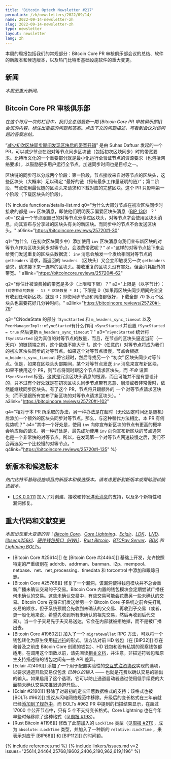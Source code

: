 ```yaml
---
title: 'Bitcoin Optech Newsletter #217'
permalink: /zh/newsletters/2022/09/14/
name: 2022-09-14-newsletter-zh
slug: 2022-09-14-newsletter-zh
type: newsletter
layout: newsletter
lang: zh
---
```


本周的周报包括我们的常规部分：Bitcoin Core PR 审核俱乐部会议的总结、软件的新版本和候选版本，以及热门比特币基础设施软件的重大变更。

## 新闻

*本周无重大新闻*。

## Bitcoin Core PR 审核俱乐部

*在这个每月一次的栏目中，我们会总结最新一期 [Bitcoin Core PR 审核俱乐部][] 会议的内容，标注出重要的问题和答案。点击下文的问题描述，可看到会议对该问题的答案总结。*

“[减少初次区块同步期间发现区块后的带宽开销][review club 25720]” 是由 Suhas Daftuar 发起的一个 PR，可以减少节点在跟对等节点同步区块链（包括初次区块同步）时的带宽要求。比特币文化的一个重要部分就是最小化运行全验证节点的资源要求（也包括网络要求），以鼓励更多用户运行全节点。加速同步时间也是目标之一。

区块链的同步可以分成两个阶段：第一阶段，节点接收来自对等节点的区块头，这些区块头（大概率）足以确定 “最好的链（拥有最多工作量证明的链）”；第二阶段，节点使用最优链的区块头来请求和下载对应的完整区块。这个 PR 只影响第一个阶段（下载区块头的阶段）。

{% include functions/details-list.md
  q0="为什么大部分节点在初次区块同步时接收的都是 ` inv ` 区块消息，即使他们明明表示偏爱区块头消息（[BIP 130][]）？"
  a0="仅当一个节点跟自己的对等节点分享过区块头，对等节点才会使用区块头消息，向其宣布与分享过的区块头有关的新区块。而同步中的节点不会发送区块头。"
  a0link="https://bitcoincore.reviews/25720#l-30"

  q1="为什么（在初次区块同步中）添加使用 ` inv ` 区块消息向我们宣布新区块的对等节点作为区块头同步对等节点，会浪费带宽呢？"
  a1="这样的对等节点接下来会给我们发送重复的区块头数据流： ` inv ` 消息会触发一个发给相同对等节点的 ` getheaders ` 请求，而返回的 ` headers ` （区块头）又会立即触发另一次 ` getheaders ` 请求，请求接下来一连串的区块头。接收重复的区块头没有害处，但会消耗额外的带宽。"
  a1link="https://bitcoincore.reviews/25720#l-62"

  q2="你估计被浪费掉的带宽是多少（上限和下限）？"
  a2="上限是（以字节计）： `(对等节点的数量 - 1) * 区块数量 * 81`；下限是 0（如果再区块头同步期间完全没有收到任何新区块，就是 0；即使同步节点和网络都很好，下载全部 70 多万个区块头也需要花好几分钟时间。"
  a2link="https://bitcoincore.reviews/25720#l-79"

  q3="CNodeState 的部分 `fSyncStarted` 和
  `m_headers_sync_timeout` 以及 `PeerManagerImpl::nSyncStarted`有什么作用 `nSyncStarted` 并设置 `fSyncStarted = true` 然后更新 `m_headers_sync_timeout`？"
  a3="`nSyncStarted` 统计将 `fSyncStarted` 设为真值的对等节点的数量，而且，在节点的区块头逼近当前（一天内）的链顶端之前，这个数值不能大于 1。这个（任意的）对等节点将成为我们的初次区块头同步的对等节点。如果这个对等节点很慢，节点会根据 ` m_headers_sync_timeout ` 将它超时，然后寻找另一个 “初次” 区块头同步对等节点。但是，如果在区块头头部期间，某个对等节点发送 ` inv ` 消息来宣布新区块，如果不使用这个 PR，则节点将同时跟这个节点请求区块头，而 *不会* 设置 ` fSyncStarted ` 标签。这就是冗余区块头消息的根源，而且可能并不是有意设计的，只不过有个好处就是在初次区块头同步节点带有恶意、崩溃或者非常慢时，依然能继续同步区块头。有了这个 PR，节点将只跟额外的 *一个* 对等节点请求区块头（而不是跟所有宣布了新区块的对等节点请求区块头）。"
  a3link="https://bitcoincore.reviews/25720#l-102"

  q4="相对于本 PR 所采取的办法，另一种办法是在超时（无论固定时间还是随机）后添加一个额外的区块头同步对等节点。那么，与这种替代方法相比，本 PR 有何优势呢？"
  a4="其中一个好处是，使用 ` inv ` 向你宣布新区块的节点有更高的概率会响应你的请求。另一种好处是，最先成功使用  ` inv ` 向你宣布新区块的节点通常也是一个非常快的对等节点。所以，在发现第一个对等节点网速较慢之后，我们不会再选另一个比较慢的对等节点。"
  q4link="https://bitcoincore.reviews/25720#l-135"
%}

## 新版本和候选版本

*热门比特币基础设施项目的新版本和候选版本。请考虑更新到新版本或帮助测试候选版本。*

- [LDK 0.0.111][] 加入了对创建、接收和转发[洋葱消息][onion messages]的支持，以及多个新特性和漏洞修复。

## 重大代码和文献变更

*本周出现重大变更的有：[Bitcoin Core][Bitcoin Core]、[Core Lightning][Core Lightning]、[Eclair][Eclair]、[LDK][LDK]、[LND][LND]、[libsecp256k1][libsecp256k1]、[硬件钱包接口（HWI）][Hardware Wallet Interface (HWI)]、[Rust Bitcoin][Rust Bitcoin]、[BTCPay Server][BTCPay Server]、[BDK][BDK] 和 [Lightning BOLTs][Lightning BOLTs]*。

- [Bitcoin Core #25614][] 在 [Bitcoin Core #24464][] 基础上开发，允许按照特定的严重级别在 addrdb、addrman、banman、i2p、mempool、netbase、net、net_processing、timedata 和 torcontrol 中添加和跟踪日志。
- [Bitcoin Core #25768][] 修复了一个漏洞，该漏洞使得钱包模块并不总会重新广播未确认交易的子交易。Bitcoin Core 内置的钱包模块会定期尝试广播任何未确认的交易。这些未确认交易中，有些交易可能会花费另一些未确认的交易。Bitcoin Core 在将它们发送给另一个 Bitcoin Core 子系统之前会先打乱交易的顺序，但子系统预期会先收到未确认的父交易、再收到子交易（或者，更一般化地来说，希望先收到所有未确认的祖先交易，然后再收到后代交易）。当一个子交易先于夫交易送达，它会在内部就被拒绝掉，而不是被广播出去。
- [Bitcoin Core #19602][] 加入了一个  ` migratewallet ` RPC 方法，可以将一个钱包转化为原生使用[描述符][descriptors]的形式。该方法对前 HD 钱包（在 [BIP32][] 存在和普及之前由 Bitcoin Core 创建的钱包）、HD 钱包和没有私钥的观察钱包都适用。在调用这个函数以前，请先阅读[相关文档][managing wallets]，并注意，非描述符钱包和原生支持描述符的钱包之间有一些 API 差异。
- [Eclair #2406][] 添加了一个用于配置实验性的[交互式注资协议][interactive funding protocol]实现的选项，以要求通道开启交易仅包含 *已确认的输入* —— 也就是花费以确认交易的输出的输入。如果启用了这个选项，它可以防止通道启动者通过使用低手续费的大面额未确认交易来推迟通道开启。、
- [Eclair #2190][] 移除了对最初的定长洋葱数据格式的支持；该格式也被 [BOLTs #962][] 提议从闪电网络规范中移除。升级后的变长格式在三年前就已经[添加到了规范中][added to the specification]，而 BOLTs #962 PR 中提到的扫描结果显示，在超过 17000 个公开节点中，只有 5 个不支持变长格式。Core Lightning 也在今年早些时候移除了这种格式（见[周报 #193][news193 cln5058]）。
- [Rust Bitcoin #1196][] 修改了此前加入的 ` LockTime ` 类型（见[周报 #211][news211 rb994]），成为 ` absolute::LockTime ` 类型，并加入了一种新的 ` relative::LockTime ` ，来表示对应于 [BIP68][] 和 [BIP112][] 的时间锁。

{% include references.md %}
{% include linkers/issues.md v=2 issues="25614,24464,25768,19602,2406,2190,962,619,1196" %}

[managing wallets]: https://github.com/bitcoin/bitcoin/blob/master/doc/managing-wallets.md
[news193 cln5058]: /en/newsletters/2022/03/30/#c-lightning-5058
[news211 rb994]: /zh/newsletters/2022/08/03/#rust-bitcoin-994
[ldk 0.0.111]: https://github.com/lightningdevkit/rust-lightning/releases/tag/v0.0.111
[review club 25720]: https://bitcoincore.reviews/25720
[BIP 130]: https://github.com/bitcoin/bips/blob/master/bip-0130.mediawiki


[onion messages]: https://bitcoinops.org/en/topics/onion-messages/
[Bitcoin Core]: https://github.com/bitcoin/bitcoin
[Core Lightning]: https://github.com/ElementsProject/lightning
[Eclair]: https://github.com/ACINQ/eclair
[LDK]: https://github.com/lightningdevkit/rust-lightning
[LND]: https://github.com/lightningnetwork/lnd/
[libsecp256k1]: https://github.com/bitcoin-core/secp256k1
[Hardware Wallet Interface (HWI)]: https://github.com/bitcoin-core/HWI
[Rust Bitcoin]: https://github.com/rust-bitcoin/rust-bitcoin
[BTCPay Server]: https://github.com/btcpayserver/btcpayserver/
[BDK]: https://github.com/bitcoindevkit/bdk
[Bitcoin Improvement Proposals (BIPs)]: https://github.com/bitcoin/bips/
[Lightning BOLTs]: https://github.com/lightning/bolts
[descriptors]: https://bitcoinops.org/en/topics/output-script-descriptors/
[interactive funding protocol]: https://bitcoinops.org/en/topics/dual-funding/
[added to the specification]: https://github.com/lightning/bolts/issues/619
